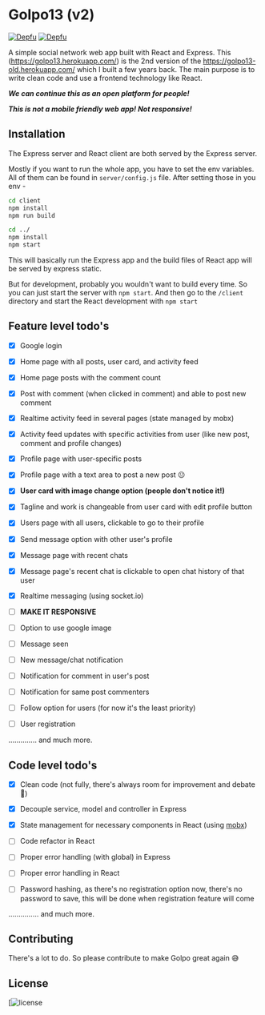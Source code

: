 # Golpo13 (v2)

[![Depfu](https://badges.depfu.com/badges/c2893ad1ca6705f6435fe22a4806162f/status.svg)](https://depfu.com)
[![Depfu](https://badges.depfu.com/badges/c2893ad1ca6705f6435fe22a4806162f/overview.svg)](https://depfu.com/github/Ananto30/golpo13-v2?project_id=13397)

A simple social network web app built with React and Express. This (https://golpo13.herokuapp.com/) is the 2nd version of the https://golpo13-old.herokuapp.com/ which I built a few years back. The main purpose is to write clean code and use a frontend technology like React.

***We can continue this as an open platform for people!***

***This is not a mobile friendly web app! Not responsive!***

## Installation

The Express server and React client are both served by the Express server.

Mostly if you want to run the whole app, you have to set the env variables. All of them can be found in `server/config.js` file. After setting those in you env -

```bash
cd client
npm install
npm run build

cd ../
npm install
npm start
```
This will basically run the Express app and the build files of React app will be served by express static.

But for development, probably you wouldn't want to build every time. So you can just start the server with `npm start`. And then go to the `/client` directory and start the React development with `npm start` 


## Feature level todo's

- [x] Google login
- [x] Home page with all posts, user card, and activity feed
- [x] Home page posts with the comment count
- [x] Post with comment (when clicked in comment) and able to post new comment
- [x] Realtime activity feed in several pages (state managed by mobx)
- [x] Activity feed updates with specific activities from user (like new post, comment and profile changes)
- [x] Profile page with user-specific posts 
- [x] Profile page with a text area to post a new post 😐
- [x] **User card with image change option (people don't notice it!)**
- [x] Tagline and work is changeable from user card with edit profile button
- [x] Users page with all users, clickable to go to their profile
- [x] Send message option with other user's profile
- [x] Message page with recent chats
- [x] Message page's recent chat is clickable to open chat history of that user
- [x] Realtime messaging (using socket.io)

- [ ] **MAKE IT RESPONSIVE**
- [ ] Option to use google image
- [ ] Message seen
- [ ] New message/chat notification
- [ ] Notification for comment in user's post
- [ ] Notification for same post commenters
- [ ] Follow option for users (for now it's the least priority)
- [ ] User registration

.............. and much more.

## Code level todo's

- [x] Clean code (not fully, there's always room for improvement and debate 🍻)
- [x] Decouple service, model and controller in Express
- [x] State management for necessary components in React (using [mobx](https://mobx.js.org/README.html))

- [ ] Code refactor in React
- [ ] Proper error handling (with global) in Express
- [ ] Proper error handling in React
- [ ] Password hashing, as there's no registration option now, there's no password to save, this will be done when registration feature will come

............... and much more.

## Contributing
There's a lot to do. So please contribute to make Golpo great again 😅 


## License
[![license](https://github.com/Ananto30/golpo13-v2/blob/master/LICENSE)
